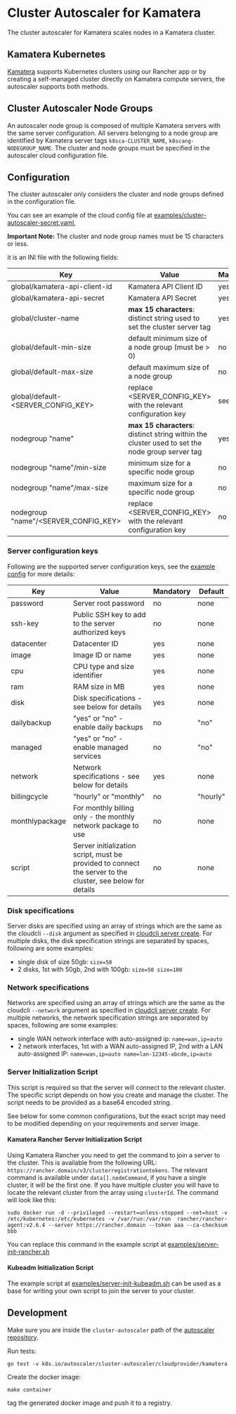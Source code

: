 # Cluster Autoscaler for Kamatera

The cluster autoscaler for Kamatera scales nodes in a Kamatera cluster.

## Kamatera Kubernetes

[Kamatera](https://www.kamatera.com/express/compute/) supports Kubernetes clusters using our Rancher app
or by creating a self-managed cluster directly on Kamatera compute servers, the autoscaler supports 
both methods.

## Cluster Autoscaler Node Groups

An autoscaler node group is composed of multiple Kamatera servers with the same server configuration.
All servers belonging to a node group are identified by Kamatera server tags `k8sca-CLUSTER_NAME`, `k8scang-NODEGROUP_NAME`.
The cluster and node groups must be specified in the autoscaler cloud configuration file.

## Configuration

The cluster autoscaler only considers the cluster and node groups defined in the configuration file.

You can see an example of the cloud config file at [examples/cluster-autoscaler-secret.yaml](examples/cluster-autoscaler-secret.yaml),

**Important Note:** The cluster and node group names must be 15 characters or less.

it is an INI file with the following fields:

| Key | Value | Mandatory | Default |
|-----|-------|-----------|---------|
| global/kamatera-api-client-id | Kamatera API Client ID | yes | none |
| global/kamatera-api-secret | Kamatera API Secret | yes | none |
| global/cluster-name | **max 15 characters**: distinct string used to set the cluster server tag | yes | none |
| global/default-min-size | default minimum size of a node group (must be > 0) | no | 1 |
| global/default-max-size | default maximum size of a node group | no | 254 |
| global/default-<SERVER_CONFIG_KEY> | replace <SERVER_CONFIG_KEY> with the relevant configuration key | see below | see below |
| nodegroup \"name\" | **max 15 characters**: distinct string within the cluster used to set the node group server tag | yes | none |
| nodegroup \"name\"/min-size | minimum size for a specific node group | no | global/defaut-min-size |
| nodegroup \"name\"/max-size | maximum size for a specific node group | no | global/defaut-min-size |
| nodegroup \"name\"/<SERVER_CONFIG_KEY> | replace <SERVER_CONFIG_KEY> with the relevant configuration key | no | global/default-<SERVER_CONFIG_KEY> |

### Server configuration keys

Following are the supported server configuration keys, see the [example config](examples/cluster-autoscaler-secret.yaml) for more details:

| Key | Value | Mandatory | Default |
|-----|-------|-----------|---------|
| password | Server root password | no | none |
| ssh-key | Public SSH key to add to the server authorized keys | no | none |
| datacenter | Datacenter ID | yes | none |
| image | Image ID or name | yes | none |
| cpu | CPU type and size identifier | yes | none |
| ram | RAM size in MB | yes | none |
| disk | Disk specifications - see below for details | yes | none |
| dailybackup | \"yes\" or \"no\" - enable daily backups | no | \"no\" |
| managed | \"yes\" or \"no\" - enable managed services | no | \"no\" |
| network | Network specifications - see below for details | yes | none |
| billingcycle | \"hourly\" or \"monthly\" | no | \"hourly\" |
| monthlypackage | For monthly billing only - the monthly network package to use | no | none |
| script | Server initialization script, must be provided to connect the server to the cluster, see below for details | no | none |

### Disk specifications

Server disks are specified using an array of strings which are the same as the cloudcli `--disk` argument
as specified in [cloudcli server create](https://github.com/cloudwm/cloudcli/blob/master/docs/cloudcli_server_create.md).
For multiple disks, the disk specification strings are separated by spaces, following are some examples:

* single disk of size 50gb: `size=50`
* 2 disks, 1st with 50gb, 2nd with 100gb: `size=50 size=100`

### Network specifications

Networks are specified using an array of strings which are the same as the cloudcli `--network` argument
as specified in [cloudcli server create](https://github.com/cloudwm/cloudcli/blob/master/docs/cloudcli_server_create.md).
For multiple networks, the network specification strings are separated by spaces, following are some examples:

* single WAN network interface with auto-assigned ip: `name=wan,ip=auto`
* 2 network interfaces, 1st with a WAN auto-assigned IP, 2nd with a LAN auto-assigned IP: `name=wan,ip=auto name=lan-12345-abcde,ip=auto`

### Server Initialization Script

This script is required so that the server will connect to the relevant cluster. The specific script depends on
how you create and manage the cluster. The script needs to be provided as a base64 encoded string.

See below for some common configurations, but the exact script may need to be modified depending on your requirements
and server image.

#### Kamatera Rancher Server Initialization Script

Using Kamatera Rancher you need to get the command to join a server to the cluster. This is available from the
following URL: `https://rancher.domain/v3/clusterregistrationtokens`. The relevant command is available under
`data[].nodeCommand`, if you have a single cluster, it will be the first one. If you have multiple cluster you
will have to locate the relevant cluster from the array using `clusterId`. The command will look like this:

```
sudo docker run -d --privileged --restart=unless-stopped --net=host -v /etc/kubernetes:/etc/kubernetes -v /var/run:/var/run  rancher/rancher-agent:v2.6.4 --server https://rancher.domain --token aaa --ca-checksum bbb
```

You can replace this command in the example script at [examples/server-init-rancher.sh](examples/server-init-rancher.sh)

#### Kubeadm Initialization Script

The example script at [examples/server-init-kubeadm.sh](examples/server-init-kubeadm.sh) can be used as a base for
writing your own script to join the server to your cluster.

## Development

Make sure you are inside the `cluster-autoscaler` path of the [autoscaler repository](https://github.com/kubernetes/autoscaler).

Run tests:

```
go test -v k8s.io/autoscaler/cluster-autoscaler/cloudprovider/kamatera
```

Create the docker image:
```
make container
```
tag the generated docker image and push it to a registry.
